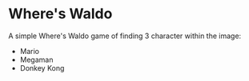 # Where's Waldo

A simple Where's Waldo game of finding 3 character within the image:
- Mario
- Megaman
- Donkey Kong
